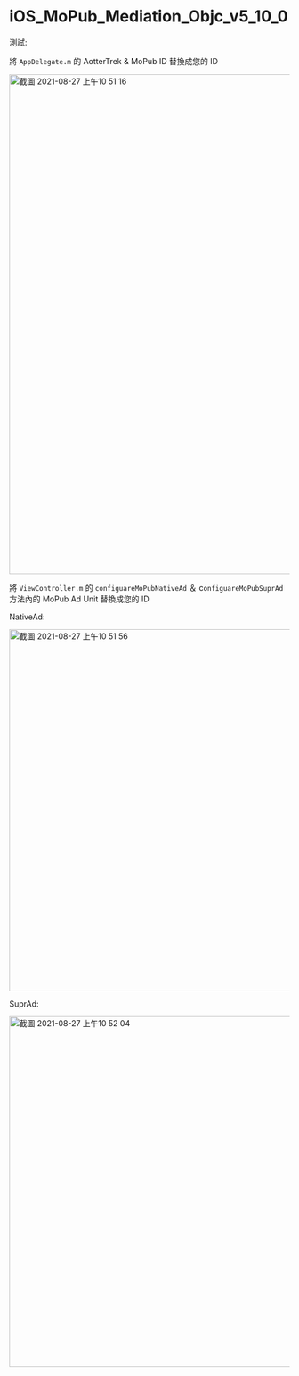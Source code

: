 # iOS_MoPub_Mediation_Objc_v5_10_0

測試:

將 `AppDelegate.m` 的 AotterTrek & MoPub ID 替換成您的 ID

<img width="896" alt="截圖 2021-08-27 上午10 51 16" src="https://user-images.githubusercontent.com/46350143/131065325-5ae11265-0a88-4601-8907-459e89cfeaea.png">


將 `ViewController.m` 的 `configuareMoPubNativeAd` ＆ c`onfiguareMoPubSuprAd` 方法內的 MoPub Ad Unit 替換成您的 ID

NativeAd:

<img width="649" alt="截圖 2021-08-27 上午10 51 56" src="https://user-images.githubusercontent.com/46350143/131065161-db931ec5-9415-4e24-8b18-2b065935a918.png">

SuprAd:

<img width="629" alt="截圖 2021-08-27 上午10 52 04" src="https://user-images.githubusercontent.com/46350143/131065165-143bbb4b-b120-45cb-83ba-8c62011c1d1b.png">


